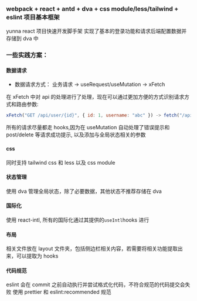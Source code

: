 ### webpack + react + antd + dva + css module/less/tailwind + eslint 项目基本框架

yunna react 项目快速开发脚手架
实现了基本的登录功能和请求后端配置数据并存储到 dva 中

### 一些实践方案：

#### 数据请求

- 数据请求方式：
  业务请求 -> useRequest/useMutation -> xFetch

在 xFetch 中对 api 的处理进行了处理，现在可以通过更加方便的方式识别请求方式和路由参数:

```js
xFetch("GET /api/user/{id}", { id: 1, username: "abc" }) -> fetch("/api/user/1?username=abc")
```

所有的请求尽量都走 hooks,因为在 useMutation 自动处理了错误提示和 post/delete 等请求成功提示, 以及添加与全局状态相关的参数

#### css

同时支持 tailwind css 和 less 以及 css module

#### 状态管理

使用 dva 管理全局状态，除了必要数据，其他状态不推荐存储在 dva

#### 国际化

使用 react-intl, 所有的国际化通过其提供的`useIntl`hooks 进行

#### 布局

相关文件放在 layout 文件夹，包括侧边栏相关内容，若需要将相关功能提取出来，可以提取为 hooks

#### 代码规范

eslint 会在 commit 之前自动执行并尝试格式化代码，不符合规范的代码提交会失败
使用 prettier 和 eslint:recommended 规范
